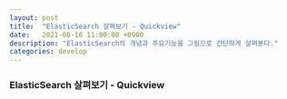 ```yaml
---
layout: post
title:  "ElasticSearch 살펴보기 - Quickview"
date:   2021-08-16 11:00:00 +0900
description: "ElasticSearch의 개념과 주요기능을 그림으로 간단하게 살펴본다."
categories: develop
---
```


### ElasticSearch 살펴보기 - Quickview


<br>
